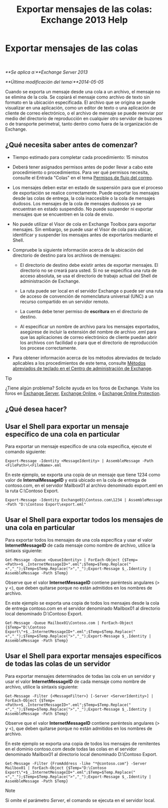 ﻿---
title: 'Exportar mensajes de las colas: Exchange 2013 Help'
TOCTitle: Exportar mensajes de las colas
ms:assetid: 688b342c-f380-4fe0-afce-7e38cf490627
ms:mtpsurl: https://technet.microsoft.com/es-es/library/Aa998625(v=EXCHG.150)
ms:contentKeyID: 51406524
ms.date: 05/22/2018
mtps_version: v=EXCHG.150
ms.translationtype: MT
---

# Exportar mensajes de las colas

 

_**Se aplica a:**Exchange Server 2013_

_**Última modificación del tema:**2014-05-05_

Cuando se exporta un mensaje desde una cola a un archivo, el mensaje no se elimina de la cola. Se copiará el mensaje como archivo de texto sin formato en la ubicación especificada. El archivo que se origina se puede visualizar en una aplicación, como un editor de texto o una aplicación de cliente de correo electrónico, o el archivo de mensaje se puede reenviar por medio del directorio de reproducción en cualquier otro servidor de buzones o de transporte perimetral, tanto dentro como fuera de la organización de Exchange.

## ¿Qué necesita saber antes de comenzar?

  - Tiempo estimado para completar cada procedimiento: 15 minutos

  - Deberá tener asignados permisos antes de poder llevar a cabo este procedimiento o procedimientos. Para ver qué permisos necesita, consulte el Entrada "Colas" en el tema [Permisos de flujo del correo](mail-flow-permissions-exchange-2013-help.md).

  - Los mensajes deben estar en estado de suspensión para que el proceso de exportación se realice correctamente. Puede exportar los mensajes desde las colas de entrega, la cola inaccesible o la cola de mensajes dudosos. Los mensajes de la cola de mensajes dudosos ya se encuentran en estado suspendido. No puede suspender ni exportar mensajes que se encuentren en la cola de envío.

  - No puede utilizar el Visor de cola en Exchange Toolbox para exportar mensajes. Sin embargo, se puede usar el Visor de cola para ubicar, identificar y suspender los mensajes antes de exportarlos mediante el Shell.

  - Compruebe la siguiente información acerca de la ubicación del directorio de destino para los archivos de mensajes:
    
      - El directorio de destino debe existir antes de exportar mensajes. El directorio no se creará para usted. Si no se especifica una ruta de acceso absoluta, se usa el directorio de trabajo actual del Shell de administración de Exchange.
    
      - La ruta puede ser local en el servidor Exchange o puede ser una ruta de acceso de convención de nomenclatura universal (UNC) a un recurso compartido en un servidor remoto.
    
      - La cuenta debe tener permiso de **escritura** en el directorio de destino.
    
      - Al especificar un nombre de archivo para los mensajes exportados, asegúrese de incluir la extensión del nombre de archivo .eml para que las aplicaciones de correo electrónico de cliente puedan abrir los archivos con facilidad o para que el directorio de reproducción los procese correctamente.

  - Para obtener información acerca de los métodos abreviados de teclado aplicables a los procedimientos de este tema, consulte [Métodos abreviados de teclado en el Centro de administración de Exchange](keyboard-shortcuts-in-the-exchange-admin-center-exchange-online-protection-help.md).


> [!TIP]
> ¿Tiene algún problema? Solicite ayuda en los foros de Exchange. Visite los foros en <A href="https://go.microsoft.com/fwlink/p/?linkid=60612">Exchange Server</A>, <A href="https://go.microsoft.com/fwlink/p/?linkid=267542">Exchange Online</A>, o <A href="https://go.microsoft.com/fwlink/p/?linkid=285351">Exchange Online Protection</A>.



## ¿Qué desea hacer?

## Usar el Shell para exportar un mensaje específico de una cola en particular

Para exportar un mensaje específico de una cola específica, ejecute el comando siguiente:

    Export-Message -Identity <MessageIdentity> | AssembleMessage -Path <FilePath>\<FileName>.eml

En este ejemplo, se exporta una copia de un mensaje que tiene 1234 como valor de **InternalMessageID** y está ubicado en la cola de entrega de contoso.com, en el servidor Mailbox01 al archivo denominado export.eml en la ruta C:\\Contoso Export.

    Export-Message -Identity Exchange01\Contoso.com\1234 | AssembleMessage -Path "D:\Contoso Export\export.eml"

## Usar el Shell para exportar todos los mensajes de una cola en particular

Para exportar todos los mensajes de una cola específica y usar el valor **InternetMessageID** de cada mensaje como nombre de archivo, utilice la sintaxis siguiente:

    Get-Message -Queue <QueueIdentity> | ForEach-Object {$Temp=<Path>+$_.InternetMessageID+".eml";$Temp=$Temp.Replace("<","_");$Temp=$Temp.Replace(">","_");Export-Message $_.Identity | AssembleMessage -Path $Temp}

Observe que el valor **InternetMessageID** contiene paréntesis angulares (\> y \<), que deben quitarse porque no están admitidos en los nombres de archivo.

En este ejemplo se exporta una copia de todos los mensajes desde la cola de entrega contoso.com en el servidor denominado Mailbox01 al directorio local denominado D:\\Contoso Export.

    Get-Message -Queue Mailbox01\Contoso.com | ForEach-Object {$Temp="D:\Contoso Export\"+$_.InternetMessageID+".eml";$Temp=$Temp.Replace("<","_");$Temp=$Temp.Replace(">","_");Export-Message $_.Identity | AssembleMessage -Path $Temp}

## Usar el Shell para exportar mensajes específicos de todas las colas de un servidor

Para exportar mensajes determinados de todas las cola en un servidor y usar el valor **InternetMessageID** de cada mensaje como nombre de archivo, utilice la sintaxis siguiente:

    Get-Message -Filter {<MessageFilter>} [-Server <ServerIdentity>] | ForEach-Object {$Temp=<Path>+$_.InternetMessageID+".eml";$Temp=$Temp.Replace("<","_");$Temp=$Temp.Replace(">","_");Export-Message $_.Identity | AssembleMessage -Path $Temp}

Observe que el valor **InternetMessageID** contiene paréntesis angulares (\> y \<), que deben quitarse porque no están admitidos en los nombres de archivo.

En este ejemplo se exporta una copia de todos los mensajes de remitentes en el dominio contoso.com desde todas las colas en el servidor denominado Mailbox01 al directorio local denominado D:\\Contoso Export.

    Get-Message -Filter {FromAddress -like "*@contoso.com"} -Server Mailbox01 | ForEach-Object {$Temp="D:\Contoso Export\"+$_.InternetMessageID+".eml";$Temp=$Temp.Replace("<","_");$Temp=$Temp.Replace(">","_");Export-Message $_.Identity | AssembleMessage -Path $Temp}


> [!NOTE]
> Si omite el parámetro <EM>Server</EM>, el comando se ejecuta en el servidor local.


